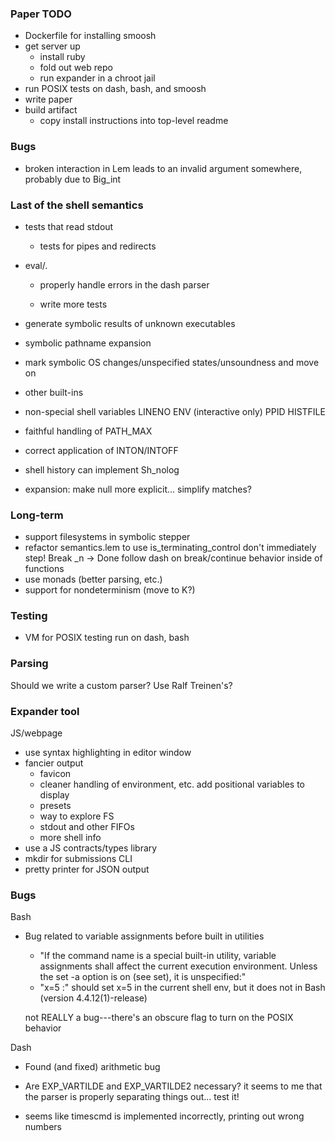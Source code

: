 ### Paper TODO

- Dockerfile for installing smoosh
- get server up
  + install ruby
  + fold out web repo
  + run expander in a chroot jail
- run POSIX tests on dash, bash, and smoosh
- write paper
- build artifact
  + copy install instructions into top-level readme

### Bugs

- broken interaction in Lem leads to an invalid argument somewhere, probably due to Big_int

### Last of the shell semantics

- tests that read stdout
  + tests for pipes and redirects
- eval/.
  + properly handle errors in the dash parser 
    
  + write more tests

- generate symbolic results of unknown executables
- symbolic pathname expansion
- mark symbolic OS changes/unspecified states/unsoundness and move on

- other built-ins
- non-special shell variables
  LINENO
  ENV (interactive only)
  PPID
  HISTFILE
- faithful handling of PATH_MAX

- correct application of INTON/INTOFF

- shell history
  can implement Sh_nolog

- expansion: make null more explicit... simplify matches?

### Long-term

- support filesystems in symbolic stepper
- refactor semantics.lem to use is_terminating_control
    don't immediately step! Break _n -> Done
  follow dash on break/continue behavior inside of functions
- use monads (better parsing, etc.)
- support for nondeterminism (move to K?)

### Testing

- VM for POSIX testing
  run on dash, bash

### Parsing

Should we write a custom parser? Use Ralf Treinen's?

### Expander tool

JS/webpage
  + use syntax highlighting in editor window
  + fancier output
    - favicon
    - cleaner handling of environment, etc.
      add positional variables to display  
    - presets
    - way to explore FS
    - stdout and other FIFOs
    - more shell info
  + use a JS contracts/types library 
  + mkdir for submissions
CLI
  + pretty printer for JSON output

### Bugs

Bash
  - Bug related to variable assignments before built in utilities
    - "If the command name is a special built-in utility, variable assignments shall affect the current execution environment. Unless the set -a option is on (see set), it is unspecified:"
    - "x=5 :" should set x=5 in the current shell env, but it does not in Bash (version 4.4.12(1)-release)
    
    not REALLY a bug---there's an obscure flag to turn on the POSIX behavior

Dash
  - Found (and fixed) arithmetic bug
  - Are EXP_VARTILDE and EXP_VARTILDE2 necessary? 
    it seems to me that the parser is properly separating things out...
    test it!

  - seems like timescmd is implemented incorrectly, printing out wrong numbers
